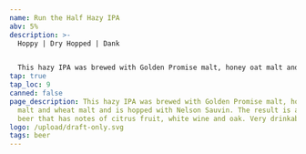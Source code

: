 ```yaml
---
name: Run the Half Hazy IPA
abv: 5%
description: >-
  Hoppy | Dry Hopped | Dank


  This hazy IPA was brewed with Golden Promise malt, honey oat malt and wheat malt and is hopped with Nelson Sauvin. The result is a hoppy beer that has notes of citrus fruit, white wine and oak. Very drinkable.
tap: true
tap_loc: 9
canned: false
page_description: This hazy IPA was brewed with Golden Promise malt, honey oat
  malt and wheat malt and is hopped with Nelson Sauvin. The result is a hoppy
  beer that has notes of citrus fruit, white wine and oak. Very drinkable.
logo: /upload/draft-only.svg
tags: beer
---
```

